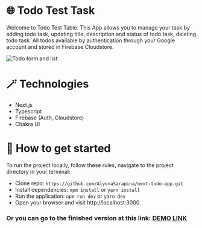 # 🌐 Todo Test Task

Welcome to Todo Test Table.
This App allows you to manage your task by adding todo task, updating title, description and status of todo task, deleting todo task.
All todos available by authentication through your Google account and stored in Firebase Cloudstore.

![Todo form and list](https://i.ibb.co/2kx8t1V/Screenshot-2023-11-05-at-1-37-57-PM.png)

# 🪄 Technologies

- Next.js
- Typescript
- Firebase (Auth, Cloudstore)
- Chakra UI

# 🏃 How to get started

To run the project locally, follow these rules, navigate to the project directory in your terminal:<br/>

- Clone repo: `https://github.com/AlyonaSarapina/next-todo-app.git`<br />
- Install dependencies: `npm install` or `yarn install` <br />
- Run the application: `npm run dev` or `yarn dev` <br />
- Open your browser and visit http://localhost:3000.<br />

### Or you can go to the finished version at this link: [DEMO LINK](https://next-todo-app-alyonasarapina.vercel.app)
